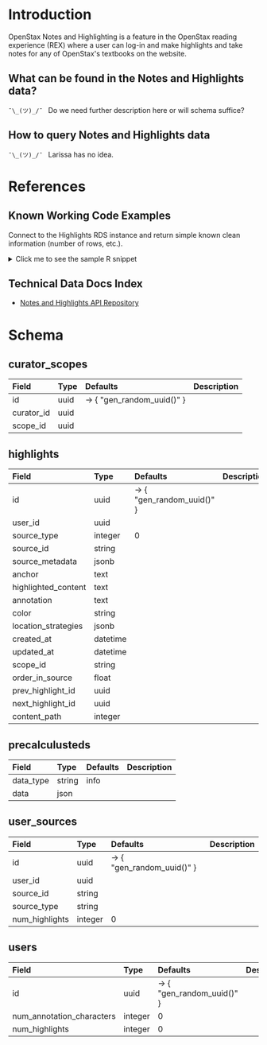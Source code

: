# Introduction
OpenStax Notes and Highlighting is a feature in the OpenStax reading experience (REX) where a user can log-in and make highlights and take notes for any of OpenStax's textbooks on the website.

## What can be found in the Notes and Highlights data?
`¯\_(ツ)_/¯ ` Do we need further description here or will schema suffice?

## How to query Notes and Highlights data
`¯\_(ツ)_/¯ ` Larissa has no idea. 

# References

## Known Working Code Examples
Connect to the Highlights RDS instance and return simple known clean information (number of rows, etc.).

<details>

<summary>
Click me to see the sample R snippet
</summary>


```
# Load the RPostgres library
library(RPostgres)
library(jsonlite)
library(httr)  # For sending files to an API
library(readr) # For writing CSV files

# Get DB connection info from Environment
db_host <- Sys.getenv("DB_HOST")
db_port <- Sys.getenv("DB_PORT")
db_name <- Sys.getenv("DB_NAME")
db_user <- Sys.getenv("DB_USER")
db_password <- Sys.getenv("DB_PASSWORD")

# Set Trusted Output App API Endpoint
trusted_output_endpoint <- Sys.getenv("TRUSTED_OUTPUT_ENDPOINT")

# Establish a connection to the PostgreSQL database
con <- dbConnect(
  drv = Postgres(),
  host = db_host,
  port = db_port,
  dbname = db_name,
  user = db_user,
  password = db_password
)

# Check the connection
if (!dbIsValid(con)) {
  stop("Failed to connect to the database.")
} else {
  print("Successfully connected to the database!")
}

# Example query: Get the first 10 rows from a table
query_result <- dbGetQuery(con, "SELECT COUNT(*) FROM highlights")

# DEBUG: Query to list all tables in the database
# query_result <- dbGetQuery(con,"
# SELECT table_schema, table_name
# FROM information_schema.tables
# WHERE table_type = 'BASE TABLE'
#   AND table_schema NOT IN ('information_schema', 'pg_catalog');
# ")

# Print the query result
print(query_result)

# Always disconnect when you're done
dbDisconnect(con)

# Do some research with the results
# Stubbed until we figure out what we should here, but for now
# just create a CSV file from the select table

# Write the query results to a CSV file
csv_file_path <- "query_result.csv"
write_csv(query_result, csv_file_path)

# Send aggregate results to Trusted Output App
response <- POST(
  url = trusted_output_endpoint,
  body = list(file = upload_file(csv_file_path)),  # Attach the CSV file
  encode = "multipart"  # Multipart form data encoding
)

# DEBUG: Print the response content
# response_content <- content(response, as = "parsed", type = "application/json")
# print(response_content)

# Check the API response
if (response$status_code == 200) {
  print("File uploaded successfully.")
} else {
  print(paste("File upload failed. Status code:", response$status_code))
}
```

</details>

## Technical Data Docs Index

* [Notes and Highlights API Repository](https://github.com/openstax/highlights-api/blob/master/db/schema.rb)

# Schema

## curator_scopes
Field | Type | Defaults | Description
:--- | :--- | :--- | :---
id | uuid | -> { "gen_random_uuid()" } |
curator_id | uuid | |
scope_id | uuid | |

## highlights
Field | Type | Defaults | Description
:--- | :--- | :--- | :---
id | uuid | -> { "gen_random_uuid()" } | 
user_id | uuid | |   
source_type | integer | 0 |
source_id | string | |   
source_metadata | jsonb | | 
anchor | text | | 
highlighted_content | text | | 
annotation | text | | 
color | string | | 
location_strategies | jsonb | | 
created_at | datetime | | 
updated_at | datetime | | 
scope_id | string | | 
order_in_source | float | | 
prev_highlight_id | uuid | | 
next_highlight_id | uuid | | 
content_path | integer | | 

## precalculusteds
Field | Type | Defaults | Description
:--- | :--- | :--- | :---
data_type | string | info | 
data | json | | 

## user_sources
Field | Type | Defaults | Description
:--- | :--- | :--- | :---
id | uuid | -> { "gen_random_uuid()" } | 
user_id | uuid | | 
source_id | string | |
source_type | string | |
num_highlights | integer | 0 |

## users
Field | Type | Defaults | Description
:--- | :--- | :--- | :---
id | uuid | -> { "gen_random_uuid()" } | 
num_annotation_characters | integer | 0 |
num_highlights | integer | 0 |